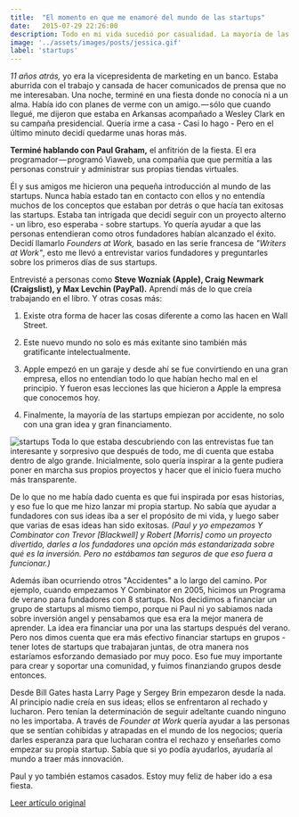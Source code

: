 ```yaml
---
title:  "El momento en que me enamoré del mundo de las startups"
date:   2015-07-29 22:26:00
description: Todo en mi vida sucedió por casualidad. La mayoría de las personas no saben que me atrapó en las startups, mientras trabajaba en mi libro, Founders at Work. Ese libro me inspiró a ayudar las startups en su etapa primaria y por últímo, iniciar Y Combinator.
image: '../assets/images/posts/jessica.gif'
label: 'startups'
---
```


*11 años atrás,* yo era la vicepresidenta de marketing en un banco. Estaba aburrida con el trabajo y cansada de hacer comunicados de prensa que no me interesaban. Una noche, terminé en una fiesta donde no conocía ni a un alma. Había ido con planes de verme con un amigo. — sólo que cuando llegué, me dijeron que estaba en Arkansas acompañado a Wesley Clark en su campaña presidencial. Quería irme a casa - Casi lo hago - Pero en el último minuto decidí quedarme unas horas más.

**Terminé hablando con Paul Graham,** el anfitrión de la fiesta. El era programador — programó Viaweb, una compañia que que permitía a las personas construir y administrar sus propias tiendas virtuales.

Él y sus amigos me hicieron una pequeña introducción al mundo de las startups. Nunca había estado tan en contacto con ellos y no entendía muchos de los conceptos que estaban por detrás o que hacía tan exitosas las startups. Estaba tan intrigada que decidí seguir con un proyecto alterno - un libro, eso esperaba - sobre startups. Yo quería ayudar a que las personas entendieran como otros fundadores habían alcanzado el éxito. Decidí llamarlo *Founders at Work,* basado en las serie francesa de *"Writers at Work"*, esto me llevó a entrevistar varios fundadores y preguntarles sobre los primeros días de sus startups.

Entrevisté a personas como **Steve Wozniak (Apple), Craig Newmark (Craigslist), y Max Levchin (PayPal).** Aprendí más de lo que creía trabajando en el libro. Y otras cosas más:

1. Existe otra forma de hacer las cosas diferente a como las hacen en Wall Street.

2. Este nuevo mundo no solo es más exitante sino también más gratificante intelectualmente.

3. Apple empezó en un garaje y desde ahí se fue convirtiendo en una gran empresa, ellos no entendían todo lo que habían hecho mal en el principio. Y fueron esas lecciones las que hicieron a Apple la empresa que conocemos hoy.

4. Finalmente, la mayoría de las startups empiezan por accidente, no solo con una gran idea y gran financiamento.

![startups](../assets/images/posts/jessica-post.jpeg)
Toda lo que estaba descubriendo con las entrevistas fue tan interesante y sorpresivo que después de todo, me di cuenta que estaba dentro de algo grande. Inicialmente, solo quería inspirar a la gente pudiera poner en marcha sus propios proyectos y hacer que el inicio fuera mucho más transparente.

De lo que no me había dado cuenta es que fui inspirada por esas historias, y eso fue lo que me hizo lanzar mi propia startup. No sabía que ayudar a fundadores con sus ideas iba a ser el propósito de mi vida, y luego saber que varias de esas ideas han sido exitosas. *(Paul y yo empezamos Y Combinator con Trevor [Blackwell] y Robert [Morris] como un proyecto divertido, darles a los fundadores una opción más estandarizada sobre qué es la inversión. Pero no estábamos tan seguros de que eso fuera a funcionar.)*

Además iban ocurriendo otros "Accidentes" a lo largo del camino. Por ejemplo, cuando empezamos Y Combinator en 2005, hicimos un Programa de verano para fundadores con 8 startups. Nos decidimos a financiar un grupo de startups al mismo tiempo, porque ni Paul ni yo sabiamos nada sobre inversión angel y pensabamos que esa era la mejor manera de aprender. La idea era financiar una por una las startups después del verano. Pero nos dimos cuenta que era más efectivo financiar startups en grupos - tener lotes de startups que trabajaran juntas, de otra manera nos estaríamos esforzando demasiado por muy poco. Eso fue muy importante para crear y soportar una comunidad, y fuimos finanziando grupos desde entonces.


Desde Bill Gates hasta Larry Page y Sergey Brin empezaron desde la nada. Al principio nadie creía en sus ideas; ellos se enfrentaron al rechado y lucharon. Pero tenían la determinación de seguir adeltante cuando ninguno no les importaba. A través de *Founder at Work* quería ayudar a las personas que se sentían cohibidas y atrapadas en el mundo de los negocios; quería darles esperanza para que lucharan contra el rechazo y enseñarles como empezar su propia startup. Sabía que si yo podía ayudarlos, ayudaría al mundo a traer más innovación.

Paul y yo también estamos casados. Estoy muy feliz de haber ido a esa fiesta.

[Leer artículo original][original]

[original]: https://medium.com/backchannel/the-little-known-story-behind-why-i-started-y-combinator-4f36cb18f74d